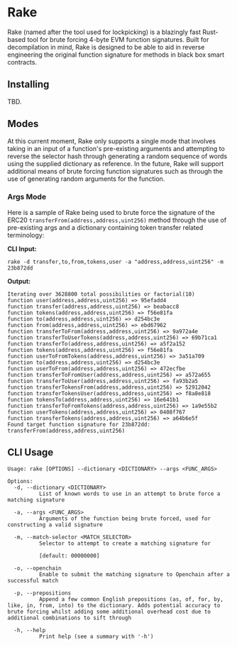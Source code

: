 # Rake
Rake (named after the tool used for lockpicking) is a blazingly fast Rust-based tool for brute forcing 4-byte EVM function signatures. Built for decompilation in mind, Rake is designed to be able to aid in reverse engineering the original function signature for methods in black box smart contracts.

## Installing
TBD.

## Modes
At this current moment, Rake only supports a single mode that involves taking in an input of a function's pre-existing arguments and attempting to reverse the selector hash through generating a random sequence of words using the supplied dictionary as reference. In the future, Rake will support additional means of brute forcing function signatures such as through the use of generating random arguments for the function.

### Args Mode
Here is a sample of Rake being used to brute force the signature of the ERC20 ``transferFrom(address,address,uint256)`` method through the use of pre-existing args and a dictionary containing token transfer related terminology:

**CLI Input:**
```
rake -d transfer,to,from,tokens,user -a "address,address,uint256" -m 23b872dd
```
**Output:**
```
Iterating over 3628800 total possibilities or factorial(10)
function user(address,address,uint256) => 95efadd4
function transfer(address,address,uint256) => beabacc8
function tokens(address,address,uint256) => f56e81fa
function to(address,address,uint256) => d254bc3e
function from(address,address,uint256) => ebd67962
function transferToFrom(address,address,uint256) => 9a972a4e
function transferToUserTokens(address,address,uint256) => 69b71ca1
function transferTo(address,address,uint256) => a5f2a152
function tokens(address,address,uint256) => f56e81fa
function userToFromTokens(address,address,uint256) => 3a51a709
function to(address,address,uint256) => d254bc3e
function userToFrom(address,address,uint256) => 472ecfbe
function transferToFromUser(address,address,uint256) => a572a655
function transferToUser(address,address,uint256) => fa93b2a5
function transferTokensFrom(address,address,uint256) => 52912042
function transferTokensUser(address,address,uint256) => f8a8e818
function tokensTo(address,address,uint256) => 16e641b1
function transferToFromTokens(address,address,uint256) => 1a9e55b2
function userTokens(address,address,uint256) => 0408f767
function transferTokens(address,address,uint256) => a64b6e5f
Found target function signature for 23b872dd: transferFrom(address,address,uint256)
```
## CLI Usage
```
Usage: rake [OPTIONS] --dictionary <DICTIONARY> --args <FUNC_ARGS>

Options:
  -d, --dictionary <DICTIONARY>
          List of known words to use in an attempt to brute force a matching signature

  -a, --args <FUNC_ARGS>
          Arguments of the function being brute forced, used for constructing a valid signature

  -m, --match-selector <MATCH_SELECTOR>
          Selector to attempt to create a matching signature for
          
          [default: 00000000]

  -o, --openchain
          Enable to submit the matching signature to Openchain after a successful match

  -p, --prepositions
          Append a few common English prepositions (as, of, for, by, like, in, from, into) to the dictionary. Adds potential accuracy to brute forcing whilst adding some additional overhead cost due to additional combinations to sift through

  -h, --help
          Print help (see a summary with '-h')
```
